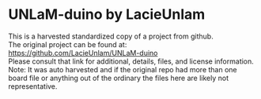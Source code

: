 
# UNLaM-duino by LacieUnlam  
This is a harvested standardized copy of a project from github.  
The original project can be found at:  
https://github.com/LacieUnlam/UNLaM-duino  
Please consult that link for additional, details, files, and license information.  
Note: It was auto harvested and if the original repo had more than one board file or anything out of the ordinary the files here are likely not representative.  
    